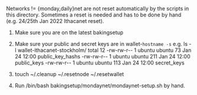 
Networks != {monday,daily}net are not reset automatically by the
scripts in this directory. Sometimes a reset is needed and has to
be done by hand (e.g. 24/25th Jan 2022 Ithacanet reset).

1. Make sure you are on the latest bakingsetup
2. Make sure your public and secret keys are in wallet-`hostname -s`
e.g.
ls -l wallet-ithacanet-stockholm/
total 12
-rw-rw-r-- 1 ubuntu ubuntu  73 Jan 24 12:00 public_key_hashs
-rw-rw-r-- 1 ubuntu ubuntu 211 Jan 24 12:00 public_keys
-rw-rw-r-- 1 ubuntu ubuntu 113 Jan 24 12:00 secret_keys

3. touch ~/.cleanup ~/.resetnode ~/.resetwallet

4. Run /bin/bash bakingsetup/mondaynet/mondaynet-setup.sh by hand.

